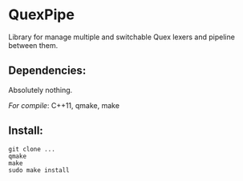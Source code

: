 # QuexPipe
Library for manage multiple and switchable Quex lexers and pipeline between them.

## Dependencies:
Absolutely nothing.

*For compile*: C++11, qmake, make

## Install:
```
git clone ...
qmake
make
sudo make install
```
